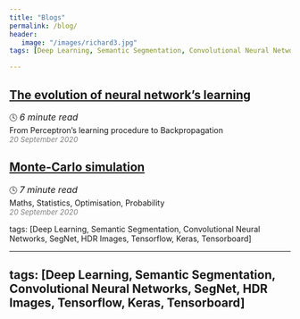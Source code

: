 ```yaml
---
title: "Blogs"
permalink: /blog/
header:
   image: "/images/richard3.jpg"
tags: [Deep Learning, Semantic Segmentation, Convolutional Neural Networks, SegNet, HDR Images, Tensorflow, Keras, Tensorboard]

---
```

## [The evolution of neural network’s learning](https://alpharouk.github.io/perceptron/)
:clock4: *<font size="3">6 minute read</font>*  
From Perceptron’s learning procedure to Backpropagation     
<span style="color:grey">*<font size="2">20 September 2020</font>*</span>

## [Monte-Carlo simulation](https://alpharouk.github.io/monte-carlo/)
:clock4: *<font size="3">7 minute read</font>*  
Maths, Statistics, Optimisation, Probability  
<span style="color:grey">*<font size="2">20 September 2020</font>*</span>

tags: [Deep Learning, Semantic Segmentation, Convolutional Neural Networks, SegNet, HDR Images, Tensorflow, Keras, Tensorboard]

---
tags: [Deep Learning, Semantic Segmentation, Convolutional Neural Networks, SegNet, HDR Images, Tensorflow, Keras, Tensorboard]
---

